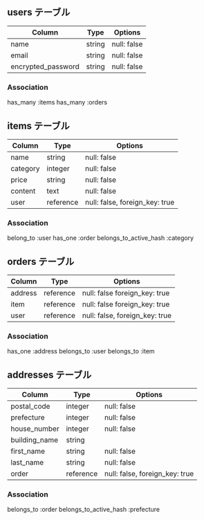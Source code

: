 ## users テーブル

| Column             | Type   | Options     |
| ------------------ | ------ | ----------- |
| name               | string | null: false |
| email              | string | null: false |
| encrypted_password | string | null: false |


### Association
has_many :items
has_many :orders

## items テーブル

| Column   | Type       | Options                       |
|----------|---------- |--------------------------------|
| name     | string    | null: false                    |
| category | integer   | null: false                    |
| price    | string    | null: false                    |
| content  | text      | null: false                    |
| user     | reference | null: false, foreign_key: true |


### Association
belong_to :user
has_one :order
belongs_to_active_hash :category

## orders テーブル

| Column  | Type      | Options                         |
|---------|-----------|---------------------------------|
| address | reference | null: false   foreign_key: true |
| item    | reference | null: false  foreign_key: true  |
| user    | reference | null: false, foreign_key: true  |


### Association
has_one :address
belongs_to :user
belongs_to :item

## addresses テーブル

| Column        | Type      | Options                        |
|-------------- |-----------|--------------------------------|
| postal_code   | integer   | null: false                    |
| prefecture    | integer   | null: false                    |
| house_number  | integer   | null: false                    |
| building_name | string    |                                |
| first_name    | string    | null: false                    |
| last_name     | string    | null: false                    |
| order         | reference | null: false, foreign_key: true |


### Association
belongs_to :order
belongs_to_active_hash :prefecture